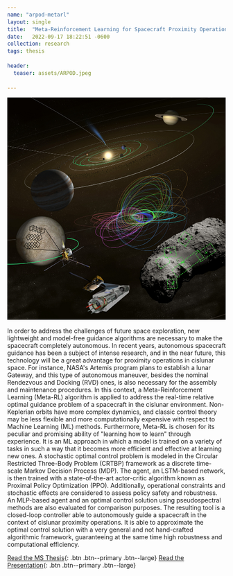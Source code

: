 ```yaml
---
name: "arpod-metarl"
layout: single
title:  "Meta-Reinforcement Learning for Spacecraft Proximity Operations Guidance and Control in Cislunar Space."
date:   2022-09-17 18:22:51 -0600
collection: research
tags: thesis

header:
  teaser: assets/ARPOD.jpeg

---
```


![ARPOD-METARL](/assets/ARPOD.jpg)

In order to address the challenges of future space exploration, new lightweight and model-free guidance algorithms are necessary to make the spacecraft completely autonomous. In recent years, autonomous spacecraft guidance has been a subject of intense research, and in the near future, this technology will be a great advantage for proximity operations in cislunar space. For instance, NASA's Artemis program plans to establish a lunar Gateway, and this type of autonomous maneuver, besides the nominal Rendezvous and Docking (RVD) ones, is also necessary for the assembly and maintenance procedures. In this context, a Meta-Reinforcement Learning (Meta-RL) algorithm is applied to address the real-time relative optimal guidance problem of a spacecraft in the cislunar environment. Non-Keplerian orbits have more complex dynamics, and classic control theory may be less flexible and more computationally expensive with respect to Machine Learning (ML) methods. Furthermore, Meta-RL is chosen for its peculiar and promising ability of "learning how to learn" through experience. It is an ML approach in which a model is trained on a variety of tasks in such a way that it becomes more efficient and effective at learning new ones. A stochastic optimal control problem is modeled in the Circular Restricted Three-Body Problem (CRTBP) framework as a discrete time-scale Markov Decision Process (MDP). The agent, an LSTM-based network, is then trained with a state-of-the-art actor-critic algorithm known as Proximal Policy Optimization (PPO). Additionally, operational constraints and stochastic effects are considered to assess policy safety and robustness. An MLP-based agent and an optimal control solution using pseudospectral methods are also evaluated for comparison purposes. The resulting tool is a closed-loop controller able to autonomously guide a spacecraft in the context of cislunar proximity operations. It is able to approximate the optimal control solution with a very general and not hand-crafted algorithmic framework, guaranteeing at the same time high robustness and computational efficiency.

<!-- No paper so far.
{: .notice--info} -->


<!-- 

<iframe width="640" height="360" src="https://www.youtube-nocookie.com/embed/9M3PZGoWVTc?controls=0" frameborder="0" allowfullscreen></iframe>
 -->
[Read the MS Thesis](https://hanspeterschaub.info/Papers/grads/GiovanniFereoli.pdf){: .btn .btn--primary .btn--large}
[Read the Presentation](https://www.researchgate.net/publication/376681432_MSc_Defense_Presentation){: .btn .btn--primary .btn--large}